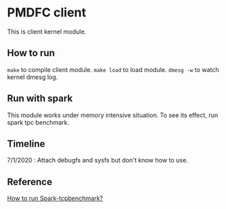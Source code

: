 # PMDFC client

This is client kernel module.

## How to run

```make``` to compile client module.
```make load``` to load module.
```dmesg -w``` to watch kernel dmesg log.

## Run with spark

This module works under memory intensive situation.
To see its effect, run spark tpc benchmark.


## Timeline

7/1/2020 : Attach debugfs and sysfs but don't know how to use.


## Reference

[How to run Spark-tcpbenchmark?](https://medium.com/@siisee111/spark-benchmark-on-ubuntu-d01171506676)
